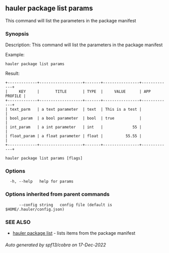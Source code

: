 ## hauler package list params

This command will list the parameters in the package manifest

### Synopsis


Description:
This command will list the parameters in the package manifest

Example:
```
hauler package list params
```
Result:
```
+-------------+-------------------+-------+----------------+-------------+
|     KEY     |       TITLE       | TYPE  |     VALUE      | APP PROFILE |
+-------------+-------------------+-------+----------------+-------------+
| text_parm   | a text parameter  | text  | This is a test |             |
| bool_param  | a bool parameter  | bool  | true           |             |
| int_param   | a int parameter   | int   |             55 |             |
| float_param | a float parameter | float |          55.55 |             |
+-------------+-------------------+-------+----------------+-------------+
```
		

```
hauler package list params [flags]
```

### Options

```
  -h, --help   help for params
```

### Options inherited from parent commands

```
      --config string   config file (default is $HOME/.hauler/config.json)
```

### SEE ALSO

* [hauler package list](hauler_package_list.md)	 - lists items from the package manifest

###### Auto generated by spf13/cobra on 17-Dec-2022
